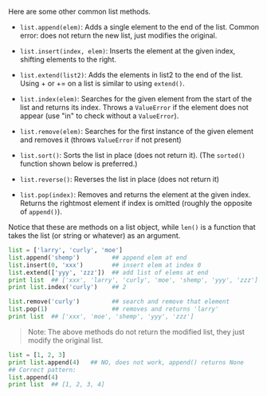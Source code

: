 Here are some other common list methods.

* `list.append(elem)`: Adds a single element to the end of the list. Common error: does not return the new list, just modifies the original.

* `list.insert(index, elem)`: Inserts the element at the given index, shifting elements to the right.

* `list.extend(list2)`: Adds the elements in list2 to the end of the list. Using + or += on a list is similar to using `extend()`.

* `list.index(elem)`: Searches for the given element from the start of the list and returns its index. Throws a `ValueError` if the element does not appear (use "in" to check without a `ValueError`).

* `list.remove(elem)`: Searches for the first instance of the given element and removes it (throws `ValueError` if not present)

* `list.sort()`: Sorts the list in place (does not return it). (The `sorted()` function shown below is preferred.)

* `list.reverse()`: Reverses the list in place (does not return it)

* `list.pop(index)`: Removes and returns the element at the given index. Returns the rightmost element if index is omitted (roughly the opposite of `append()`).

Notice that these are methods on a list object, while `len()` is a function that takes the list (or string or whatever) as an argument.
    
```python    
list = ['larry', 'curly', 'moe']
list.append('shemp')         ## append elem at end
list.insert(0, 'xxx')        ## insert elem at index 0
list.extend(['yyy', 'zzz'])  ## add list of elems at end
print list  ## ['xxx', 'larry', 'curly', 'moe', 'shemp', 'yyy', 'zzz']
print list.index('curly')    ## 2

list.remove('curly')         ## search and remove that element
list.pop(1)                  ## removes and returns 'larry'
print list  ## ['xxx', 'moe', 'shemp', 'yyy', 'zzz']
```

> Note: The above methods do not return the modified list, they just modify the original list.
    
```python    
list = [1, 2, 3]
print list.append(4)   ## NO, does not work, append() returns None
## Correct pattern:
list.append(4)
print list  ## [1, 2, 3, 4]
```
